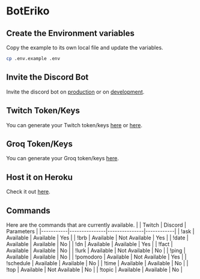 # BotEriko

## Create the Environment variables
Copy the example to its own local file and update the variables.
```sh
cp .env.example .env
```

## Invite the Discord Bot
Invite the discord bot on [production](https://discord.com/oauth2/authorize?client_id=1383604474823573676&scope=bot&permissions=8) or on [development](https://discord.com/oauth2/authorize?client_id=1383604563382108291&scope=bot&permissions=8).

## Twitch Token/Keys
You can generate your Twitch token/keys [here](https://twitchtokengenerator.com) or [here](https://dev.twitch.tv/console/apps).

## Groq Token/Keys
You can generate your Groq token/keys [here](https://console.groq.com/keys).

## Host it on Heroku
Check it out [here](https://heroku.com/).

## Commands
Here are the commands that are currently available.
|           | Twitch        | Discord       | Parameters |
|-----------|---------------|---------------|------------|
| !ask      | Available     | Available     | Yes        |
| !brb      | Available     | Not Available | Yes        |
| !date     | Available     | Available     | No         |
| !dn       | Available     | Available     | Yes        |
| !fact     | Available     | Available     | No         |
| !lurk     | Available     | Not Available | No         |
| !ping     | Available     | Available     | No         |
| !pomodoro | Available     | Not Available | Yes        |
| !schedule | Available     | Available     | No         |
| !time     | Available     | Available     | No         |
| !top      | Available     | Not Available | No         |
| !topic    | Available     | Available     | No         |
